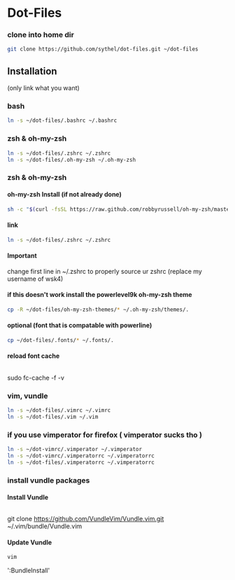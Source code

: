 # Dot-Files
### clone into home dir
```bash
git clone https://github.com/sythel/dot-files.git ~/dot-files
```

## Installation
(only link what you want)

### bash
```bash
ln -s ~/dot-files/.bashrc ~/.bashrc
```

### zsh & oh-my-zsh
```bash
ln -s ~/dot-files/.zshrc ~/.zshrc
ln -s ~/dot-files/.oh-my-zsh ~/.oh-my-zsh
```

### zsh & oh-my-zsh
#### oh-my-zsh Install (if not already done)
```bash
sh -c "$(curl -fsSL https://raw.github.com/robbyrussell/oh-my-zsh/master/tools/install.sh)"
```
#### link
```bash
ln -s ~/dot-files/.zshrc ~/.zshrc
```
#### Important
change first line in ~/.zshrc to properly source ur zshrc (replace my username of wsk4)

#### if this doesn't work install the powerlevel9k oh-my-zsh theme
```bash
cp -R ~/dot-files/oh-my-zsh-themes/* ~/.oh-my-zsh/themes/.
```

#### optional (font that is compatable with powerline)
```bash
cp ~/dot-files/.fonts/* ~/.fonts/.
```

#### reload font cache
```bash
```
sudo fc-cache -f -v

### vim, vundle
```bash
ln -s ~/dot-files/.vimrc ~/.vimrc
ln -s ~/dot-files/.vim ~/.vim
```

### if you use vimperator for firefox ( vimperator sucks tho )
```bash
ln -s ~/dot-vimrc/.vimperator ~/.vimperator
ln -s ~/dot-vimrc/.vimperatorrc ~/.vimperatorrc
ln -s ~/dot-files/.vimperatorrc ~/.vimperatorrc
```

### install vundle packages
#### Install Vundle
```bash
```
git clone https://github.com/VundleVim/Vundle.vim.git ~/.vim/bundle/Vundle.vim

#### Update Vundle
```bash
vim
```
':BundleInstall'
